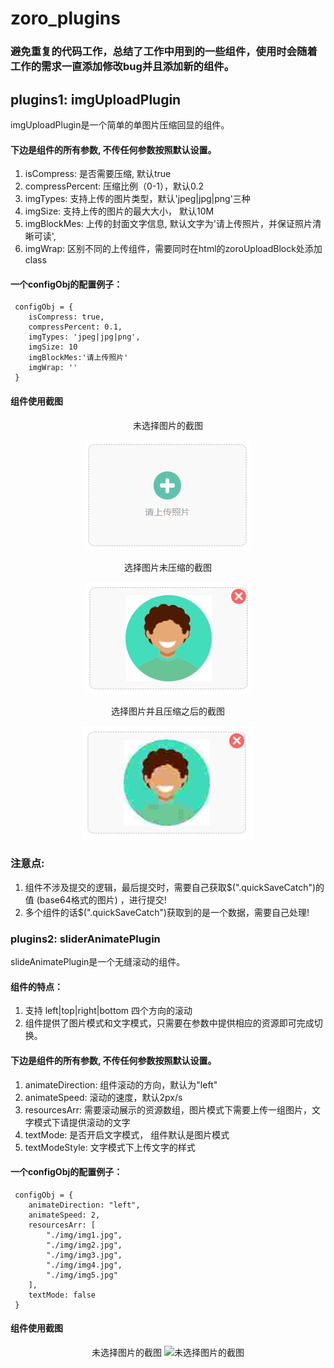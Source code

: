 # zoro_plugins
### 避免重复的代码工作，总结了工作中用到的一些组件，使用时会随着工作的需求一直添加修改bug并且添加新的组件。

## plugins1: imgUploadPlugin
imgUploadPlugin是一个简单的单图片压缩回显的组件。

#### 下边是组件的所有参数, 不传任何参数按照默认设置。 
1. isCompress:         是否需要压缩, 默认true
2. compressPercent:    压缩比例（0-1），默认0.2
3. imgTypes:           支持上传的图片类型，默认'jpeg|jpg|png'三种
4. imgSize:            支持上传的图片的最大大小， 默认10M
5. imgBlockMes:        上传的封面文字信息, 默认文字为'请上传照片，并保证照片清晰可读',
6. imgWrap:            区别不同的上传组件，需要同时在html的zoroUploadBlock处添加class

#### 一个configObj的配置例子：
```
 configObj = {
    isCompress: true,           
    compressPercent: 0.1,      
    imgTypes: 'jpeg|jpg|png',   
    imgSize: 10                 
    imgBlockMes:'请上传照片'     
    imgWrap: ''    
 }     
```        

#### 组件使用截图
<center>

未选择图片的截图

![未选择图片的截图](https://github.com/zoroer/zoro_plugins/blob/master/zoro_imgUploadPlugin/screenShots/img1.png)


选择图片未压缩的截图

![选择图片未压缩的截图](https://github.com/zoroer/zoro_plugins/blob/master/zoro_imgUploadPlugin/screenShots/img2.png)

选择图片并且压缩之后的截图

![选择图片并且压缩之后的截图](https://github.com/zoroer/zoro_plugins/blob/master/zoro_imgUploadPlugin/screenShots/img3.png)
</center>

### 注意点:
1. 组件不涉及提交的逻辑，最后提交时，需要自己获取$(".quickSaveCatch")的值 (base64格式的图片) ，进行提交!
2. 多个组件的话$(".quickSaveCatch")获取到的是一个数据，需要自己处理!
         
### plugins2: sliderAnimatePlugin
slideAnimatePlugin是一个无缝滚动的组件。

#### 组件的特点：
1. 支持 left|top|right|bottom 四个方向的滚动
2. 组件提供了图片模式和文字模式，只需要在参数中提供相应的资源即可完成切换。

#### 下边是组件的所有参数, 不传任何参数按照默认设置。 
1. animateDirection:       组件滚动的方向，默认为"left"
2. animateSpeed:           滚动的速度，默认2px/s
3. resourcesArr:           需要滚动展示的资源数组，图片模式下需要上传一组图片，文字模式下请提供滚动的文字
4. textMode:               是否开启文字模式， 组件默认是图片模式
5. textModeStyle:          文字模式下上传文字的样式

#### 一个configObj的配置例子：
```
 configObj = {
    animateDirection: "left",
    animateSpeed: 2,
    resourcesArr: [
        "./img/img1.jpg",
        "./img/img2.jpg",
        "./img/img3.jpg",
        "./img/img4.jpg",
        "./img/img5.jpg"
    ],
    textMode: false
 }     
```  

#### 组件使用截图
<center>

未选择图片的截图
![未选择图片的截图](https://github.com/zoroer/zoro_plugins/blob/master/zoro_slideAnimatePlugin/screenShots/slideImg.png)
</center>
